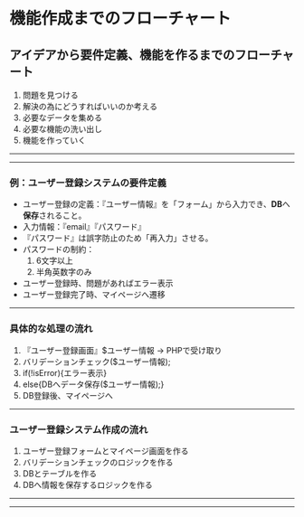 # 機能作成までのフローチャート
## アイデアから要件定義、機能を作るまでのフローチャート
1. 問題を見つける
2. 解決の為にどうすればいいのか考える
3. 必要なデータを集める
4. 必要な機能の洗い出し
5. 機能を作っていく
---
---
### 例：ユーザー登録システムの要件定義
  - ユーザー登録の定義：『ユーザー情報』を「フォーム」から入力でき、**DB**へ**保存**されること。
  - 入力情報：『email』『パスワード』
  - 『パスワード』は誤字防止のため「再入力」させる。
  - パスワードの制約：
    1. 6文字以上
    2. 半角英数字のみ
  - ユーザー登録時、問題があればエラー表示
  - ユーザー登録完了時、マイページへ遷移
---

### 具体的な処理の流れ
  1. 『ユーザー登録画面』$ユーザー情報 -> PHPで受け取り
  2. バリデーションチェック($ユーザー情報);
  3. if(!isError){エラー表示}
  4. else{DBへデータ保存($ユーザー情報);}
  5. DB登録後、マイページへ
---

### ユーザー登録システム作成の流れ
   1. ユーザー登録フォームとマイページ画面を作る
   2. バリデーションチェックのロジックを作る
   3. DBとテーブルを作る
   4. DBへ情報を保存するロジックを作る
---
---
